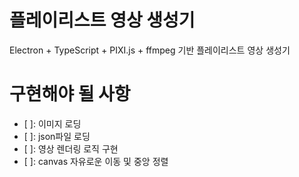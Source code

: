 # 플레이리스트 영상 생성기

Electron + TypeScript + PIXI.js + ffmpeg 기반 플레이리스트 영상 생성기

# 구현해야 될 사항

- [ ]: 이미지 로딩
- [ ]: json파일 로딩
- [ ]: 영상 렌더링 로직 구현
- [ ]: canvas 자유로운 이동 및 중앙 정렬

